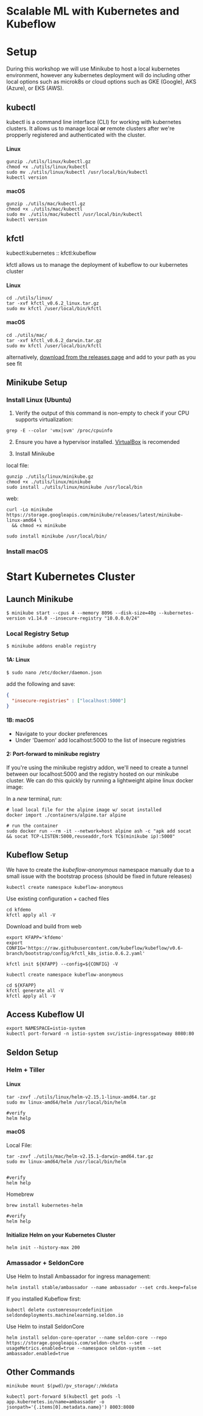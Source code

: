 # Scalable ML with Kubernetes and Kubeflow


# Setup

During this workshop we will use Minikube to host a local kubernetes environment, however any kubernetes deployment will do including other local options such as microk8s or cloud options such as GKE (Google), AKS (Azure), or EKS (AWS).



## kubectl

kubectl is a command line interface (CLI) for working with kubernetes clusters. It allows us to manage local **or** remote clusters after we're propperly registered and authenticated with the cluster.



#### Linux

```
gunzip ./utils/linux/kubectl.gz
chmod +x ./utils/linux/kubectl
sudo mv ./utils/linux/kubectl /usr/local/bin/kubectl
kubectl version
```

#### macOS


```
gunzip ./utils/mac/kubectl.gz
chmod +x ./utils/mac/kubectl
sudo mv ./utils/mac/kubectl /usr/local/bin/kubectl
kubectl version
```

## kfctl

kubectl:kubernetes :: kfctl:kubeflow

kfctl allows us to manage the deployment of kubeflow to our kubernetes cluster



#### Linux

```
cd ./utils/linux/
tar -xvf kfctl_v0.6.2_linux.tar.gz
sudo mv kfctl /user/local/bin/kfctl
```


#### macOS

```
cd ./utils/mac/
tar -xvf kfctl_v0.6.2_darwin.tar.gz
sudo mv kfctl /user/local/bin/kfctl
```

alternatively, [download from the releases page](https://github.com/kubeflow/kubeflow/releases/tag/v0.6.2) and add to your path as you see fit


## Minikube Setup


### Install Linux (Ubuntu)

1. Verify the output of this command is non-empty to check if your CPU supports virtualization:

```
grep -E --color 'vmx|svm' /proc/cpuinfo
```

2. Ensure you have a hypervisor installed. [VirtualBox](https://www.virtualbox.org/wiki/Downloads) is recomended

3. Install Minikube

local file:

```
gunzip ./utils/linux/minikube.gz
chmod +x ./utils/linux/minikube
sudo install ./utils/linux/minikube /usr/local/bin
```

web:

```
curl -Lo minikube https://storage.googleapis.com/minikube/releases/latest/minikube-linux-amd64 \
  && chmod +x minikube

sudo install minikube /usr/local/bin/

```


### Install macOS


# Start Kubernetes Cluster

## Launch Minikube

```
$ minikube start --cpus 4 --memory 8096 --disk-size=40g --kubernetes-version v1.14.0 --insecure-registry "10.0.0.0/24"
```


### Local Registry Setup

```
$ minikube addons enable registry
```

#### 1A: Linux
```
$ sudo nano /etc/docker/daemon.json
```

add the following and save:

```json
{
  "insecure-registries" : ["localhost:5000"]
}
```

#### 1B: macOS 

* Navigate to your docker preferences 
* Under 'Daemon' add localhost:5000 to the list of insecure registries


#### 2: Port-forward to minikube registry

If you're using the minikube registry addon, we'll need to create a tunnel between our localhost:5000 and the registry hosted on our minikube cluster. We can do this quickly by running a lightweight alpine linux docker image:


In a _new_ terminal, run:
```
# load local file for the alpine image w/ socat installed
docker import ./containers/alpine.tar alpine

# run the container 
sudo docker run --rm -it --network=host alpine ash -c "apk add socat && socat TCP-LISTEN:5000,reuseaddr,fork TC$(minikube ip):5000"

```

## Kubeflow Setup

We have to create the _kubeflow-anonymous_ namespace manually due to a small issue with the bootstrap process (should be fixed in future releases)

```
kubectl create namespace kubeflow-anonymous
```

Use existing configuration + cached files
``` 
cd kfdemo
kfctl apply all -V
```

Download and build from web
``` 
export KFAPP='kfdemo'
export CONFIG='https://raw.githubusercontent.com/kubeflow/kubeflow/v0.6-branch/bootstrap/config/kfctl_k8s_istio.0.6.2.yaml'

kfctl init ${KFAPP} --config=${CONFIG} -V

kubectl create namespace kubeflow-anonymous

cd ${KFAPP}
kfctl generate all -V
kfctl apply all -V

```

## Access Kubeflow UI

```
export NAMESPACE=istio-system
kubectl port-forward -n istio-system svc/istio-ingressgateway 8080:80
```


## Seldon Setup

### Helm + Tiller

#### Linux
```
tar -zxvf ./utils/linux/helm-v2.15.1-linux-amd64.tar.gz
sudo mv linux-amd64/helm /usr/local/bin/helm

#verify
helm help
```

#### macOS

Local File:
```
tar -zxvf ./utils/mac/helm-v2.15.1-darwin-amd64.tar.gz
sudo mv linux-amd64/helm /usr/local/bin/helm


#verify
helm help
```


Homebrew
```
brew install kubernetes-helm

#verify
helm help
```

#### Initialize Helm on your Kubernetes Cluster

```
helm init --history-max 200
```

### Amassador + SeldonCore

Use Helm to Install Ambassador for ingress management:

```
helm install stable/ambassador --name ambassador --set crds.keep=false
```

If you installed Kubeflow first:
```
kubectl delete customresourcedefinition seldondeployments.machinelearning.seldon.io
```

Use Helm to install SeldonCore
```
helm install seldon-core-operator --name seldon-core --repo https://storage.googleapis.com/seldon-charts --set usageMetrics.enabled=true --namespace seldon-system --set ambassador.enabled=true
```



## Other Commands

```
minikube mount $(pwd)/pv_storage/:/mkdata

kubectl port-forward $(kubectl get pods -l app.kubernetes.io/name=ambassador -o jsonpath='{.items[0].metadata.name}') 8003:8080


```